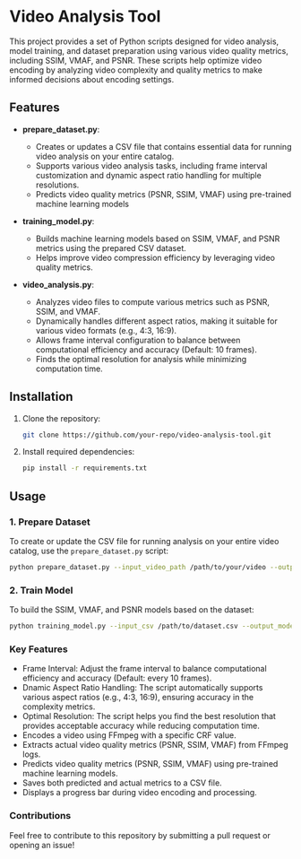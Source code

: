 # Video Analysis Tool

This project provides a set of Python scripts designed for video analysis, model training, and dataset preparation using various video quality metrics, including SSIM, VMAF, and PSNR. These scripts help optimize video encoding by analyzing video complexity and quality metrics to make informed decisions about encoding settings.

## Features

- **prepare_dataset.py**: 
    - Creates or updates a CSV file that contains essential data for running video analysis on your entire catalog.
    - Supports various video analysis tasks, including frame interval customization and dynamic aspect ratio handling for multiple resolutions.
    - Predicts video quality metrics (PSNR, SSIM, VMAF) using pre-trained machine learning models
  
- **training_model.py**:
    - Builds machine learning models based on SSIM, VMAF, and PSNR metrics using the prepared CSV dataset.
    - Helps improve video compression efficiency by leveraging video quality metrics.
  
- **video_analysis.py**:
    - Analyzes video files to compute various metrics such as PSNR, SSIM, and VMAF.
    - Dynamically handles different aspect ratios, making it suitable for various video formats (e.g., 4:3, 16:9).
    - Allows frame interval configuration to balance between computational efficiency and accuracy (Default: 10 frames).
    - Finds the optimal resolution for analysis while minimizing computation time.

## Installation

1. Clone the repository:
    ```bash
    git clone https://github.com/your-repo/video-analysis-tool.git
    ```
2. Install required dependencies:
    ```bash
    pip install -r requirements.txt
    ```

## Usage

### 1. Prepare Dataset
To create or update the CSV file for running analysis on your entire video catalog, use the `prepare_dataset.py` script:

```bash
python prepare_dataset.py --input_video_path /path/to/your/video --output_csv /path/to/output.csv
```

### 2. Train Model
To build the SSIM, VMAF, and PSNR models based on the dataset:

```bash
python training_model.py --input_csv /path/to/dataset.csv --output_model /path/to/sav
```


### Key Features
- Frame Interval: Adjust the frame interval to balance computational efficiency and accuracy (Default: every 10 frames).
- Dnamic Aspect Ratio Handling: The script automatically supports various aspect ratios (e.g., 4:3, 16:9), ensuring accuracy in the complexity metrics.
- Optimal Resolution: The script helps you find the best resolution that provides acceptable accuracy while reducing computation time.
- Encodes a video using FFmpeg with a specific CRF value.
- Extracts actual video quality metrics (PSNR, SSIM, VMAF) from FFmpeg logs.
- Predicts video quality metrics (PSNR, SSIM, VMAF) using pre-trained machine learning models.
- Saves both predicted and actual metrics to a CSV file.
- Displays a progress bar during video encoding and processing.

### Contributions
Feel free to contribute to this repository by submitting a pull request or opening an issue!
